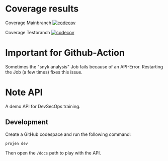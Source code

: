 # Coverage results
Coverage Mainbranch
[![codecov](https://codecov.io/gh/hs-heilbronn-devsecops-slm/note-api/graph/badge.svg?token=B26ZXLTY8E)](https://codecov.io/gh/hs-heilbronn-devsecops-slm/note-api)

Coverage Testbranch
[![codecov](https://codecov.io/gh/hs-heilbronn-devsecops-slm/note-api/branch/testbranch/graph/badge.svg?token=B26ZXLTY8E)](https://codecov.io/gh/hs-heilbronn-devsecops-slm/note-api)


# Important for Github-Action
Sometimes the "snyk analysis" Job fails because of an API-Error. Restarting the Job (a few times) fixes this issue.


# Note API

A demo API for DevSecOps training.


## Development

Create a GitHub codespace and run the following command:

```
projen dev
```

Then open the `/docs` path to play with the API.